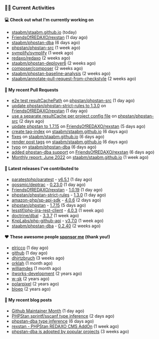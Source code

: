 ### 👨‍💻 Current Activities


#### 💻 Check out what I'm currently working on

- [staabm/staabm.github.io](https://github.com/staabm/staabm.github.io) (today)
- [FriendsOfREDAXO/rexstan](https://github.com/FriendsOfREDAXO/rexstan) (1 day ago)
- [staabm/phpstan-dba](https://github.com/staabm/phpstan-dba) (6 days ago)
- [phpstan/phpstan-src](https://github.com/phpstan/phpstan-src) (1 week ago)
- [symplify/symplify](https://github.com/symplify/symplify) (1 week ago)
- [redaxo/redaxo](https://github.com/redaxo/redaxo) (2 weeks ago)
- [staabm/phpstan-deployer6](https://github.com/staabm/phpstan-deployer6) (2 weeks ago)
- [composer/composer](https://github.com/composer/composer) (2 weeks ago)
- [staabm/phpstan-baseline-analysis](https://github.com/staabm/phpstan-baseline-analysis) (2 weeks ago)
- [staabm/annotate-pull-request-from-checkstyle](https://github.com/staabm/annotate-pull-request-from-checkstyle) (2 weeks ago)


#### 🔨 My recent Pull Requests

- [e2e test resultCachePath](https://github.com/phpstan/phpstan-src/pull/1475) on [phpstan/phpstan-src](https://github.com/phpstan/phpstan-src) (1 day ago)
- [update phpstan/phpstan-strict-rules to 1.3.0](https://github.com/FriendsOfREDAXO/rexstan/pull/39) on [FriendsOfREDAXO/rexstan](https://github.com/FriendsOfREDAXO/rexstan) (1 day ago)
- [use a separate resultCache per project config file](https://github.com/phpstan/phpstan-src/pull/1469) on [phpstan/phpstan-src](https://github.com/phpstan/phpstan-src) (2 days ago)
- [update phpstan to 1.7.15](https://github.com/FriendsOfREDAXO/rexstan/pull/38) on [FriendsOfREDAXO/rexstan](https://github.com/FriendsOfREDAXO/rexstan) (5 days ago)
- [create tag-index](https://github.com/staabm/staabm.github.io/pull/6) on [staabm/staabm.github.io](https://github.com/staabm/staabm.github.io) (6 days ago)
- [fixes](https://github.com/staabm/staabm.github.io/pull/5) on [staabm/staabm.github.io](https://github.com/staabm/staabm.github.io) (6 days ago)
- [render post tags](https://github.com/staabm/staabm.github.io/pull/4) on [staabm/staabm.github.io](https://github.com/staabm/staabm.github.io) (6 days ago)
- [typo](https://github.com/staabm/phpstan-dba/pull/407) on [staabm/phpstan-dba](https://github.com/staabm/phpstan-dba) (6 days ago)
- [added phpstan-dba support](https://github.com/FriendsOfREDAXO/rexstan/pull/32) on [FriendsOfREDAXO/rexstan](https://github.com/FriendsOfREDAXO/rexstan) (6 days ago)
- [Monthly report: June 2022](https://github.com/staabm/staabm.github.io/pull/3) on [staabm/staabm.github.io](https://github.com/staabm/staabm.github.io) (1 week ago)


#### 🔭 Latest releases I've contributed to

- [paratestphp/paratest](https://github.com/paratestphp/paratest) - [v6.5.1](https://github.com/paratestphp/paratest/releases/tag/v6.5.1) (1 day ago)
- [qossmic/deptrac](https://github.com/qossmic/deptrac) - [0.23.0](https://github.com/qossmic/deptrac/releases/tag/0.23.0) (1 day ago)
- [FriendsOfREDAXO/rexstan](https://github.com/FriendsOfREDAXO/rexstan) - [1.0.19](https://github.com/FriendsOfREDAXO/rexstan/releases/tag/1.0.19) (1 day ago)
- [phpstan/phpstan-strict-rules](https://github.com/phpstan/phpstan-strict-rules) - [1.3.0](https://github.com/phpstan/phpstan-strict-rules/releases/tag/1.3.0) (1 day ago)
- [amazon-php/sp-api-sdk](https://github.com/amazon-php/sp-api-sdk) - [4.0.6](https://github.com/amazon-php/sp-api-sdk/releases/tag/4.0.6) (2 days ago)
- [phpstan/phpstan](https://github.com/phpstan/phpstan) - [1.7.15](https://github.com/phpstan/phpstan/releases/tag/1.7.15) (5 days ago)
- [lesstif/php-jira-rest-client](https://github.com/lesstif/php-jira-rest-client) - [4.0.3](https://github.com/lesstif/php-jira-rest-client/releases/tag/4.0.3) (1 week ago)
- [doctrine/dbal](https://github.com/doctrine/dbal) - [3.3.7](https://github.com/doctrine/dbal/releases/tag/3.3.7) (1 week ago)
- [KnpLabs/php-github-api](https://github.com/KnpLabs/php-github-api) - [v3.7.0](https://github.com/KnpLabs/php-github-api/releases/tag/v3.7.0) (1 week ago)
- [staabm/phpstan-dba](https://github.com/staabm/phpstan-dba) - [0.2.40](https://github.com/staabm/phpstan-dba/releases/tag/0.2.40) (2 weeks ago)


#### ❤️ These awesome people [sponsor me](https://github.com/sponsors/staabm) (thank you!)

- [elricco](https://github.com/elricco) (1 day ago)
- [github](https://github.com/github) (1 day ago)
- [dhirtzbruch](https://github.com/dhirtzbruch) (3 weeks ago)
- [orklah](https://github.com/orklah) (1 month ago)
- [williamdes](https://github.com/williamdes) (1 month ago)
- [itworks-development](https://github.com/itworks-development) (2 years ago)
- [w-sk](https://github.com/w-sk) (2 years ago)
- [polarpixel](https://github.com/polarpixel) (2 years ago)
- [bloep](https://github.com/bloep) (2 years ago)

#### 📜 My recent blog posts

- [Github Maintainer Month](https://staabm.github.io/2022/06/24/github-maintainer-month.html) (1 day ago)
- [PHPStan sprintf/sscanf type inference](https://staabm.github.io/2022/06/23/phpstan-sprintf-sscanf-inference.html) (2 days ago)
- [phpstan-dba type inference](https://staabm.github.io/2022/06/19/phpstan-dba-type-inference.html) (6 days ago)
- [rexstan - PHPStan REDAXO CMS AddOn](https://staabm.github.io/2022/06/18/rexstan-REDAXO-AddOn.html) (1 week ago)
- [phpstan-dba is adopted by popular projects](https://staabm.github.io/2022/06/03/phpstan-dba-used-in-popular-projects.html) (3 weeks ago)
